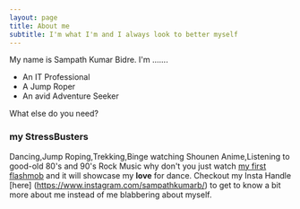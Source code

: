 ```yaml
---
layout: page
title: About me
subtitle: I'm what I'm and I always look to better myself
---
```


My name is Sampath Kumar Bidre. I'm  .......

- An IT Professional 
- A Jump Roper
- An avid Adventure Seeker 

What else do you need?

### my StressBusters

Dancing,Jump Roping,Trekking,Binge watching Shounen Anime,Listening to good-old 80's and 90's Rock Music
why don't you just watch [my first flashmob](https://www.youtube.com/watch?v=qXvI74Wphhc) and it will showcase my **love** for dance.
Checkout my Insta Handle [here] (https://www.instagram.com/sampathkumarb/) to get to know a bit more about me instead of me blabbering about myself.   
